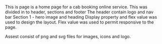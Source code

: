 This is page is a home page for a cab booking online service.
This was divided in to header, sections and footer
The header contain logo and nav bar 
Section 1 - hero image and heading
Display property and flex value was used to design the layout.
Flex value was used to permit responsive to the page.

Assest consist of png and svg files for images, icons and logo.
